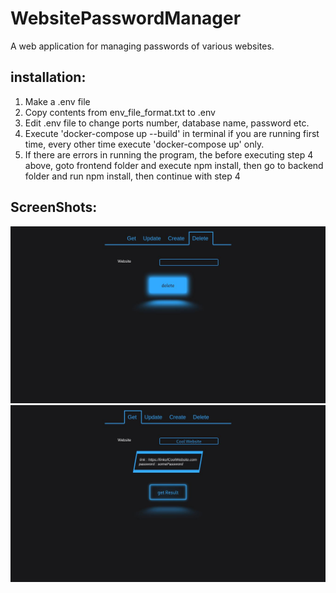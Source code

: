 # WebsitePasswordManager
A web application for managing passwords of various websites. 
## installation:
1.  Make a .env file
2.  Copy contents from env_file_format.txt to .env
3.  Edit .env file to change ports number, database name, password etc.
4.  Execute 'docker-compose up --build' in terminal if you are running first time, every other time execute 'docker-compose up' only. 
5.  If there are errors in running the program, the before executing step 4 above, goto frontend folder and execute npm install, then go to backend folder and run npm install, then continue with step 4
## ScreenShots:
![delete](coolWebsiteGlow.jpg)
![get](coolWebsite.jpg)

